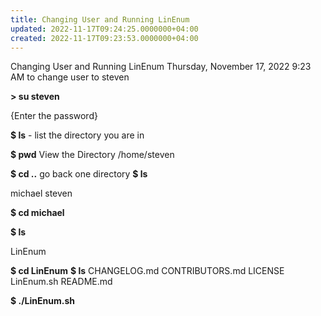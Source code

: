 ```yaml
---
title: Changing User and Running LinEnum
updated: 2022-11-17T09:24:25.0000000+04:00
created: 2022-11-17T09:23:53.0000000+04:00
---
```


Changing User and Running LinEnum
Thursday, November 17, 2022
9:23 AM
to change user to steven

**\> su steven**

{Enter the password}

**\$ ls**
\- list the directory you are in

**\$ pwd**
View the Directory
/home/steven

**\$ cd ..**
go back one directory
**\$ ls**

michael steven

**\$ cd michael**

**\$ ls**

LinEnum

**\$ cd LinEnum**
**\$ ls**
CHANGELOG.md CONTRIBUTORS.md LICENSE LinEnum.sh README.md

**\$ ./LinEnum.sh**
